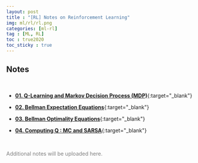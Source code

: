 ```yaml
---
layout: post
title : "[RL] Notes on Reinforcement Learning"
img: ml/rl/rl.png
categories: [ml-rl]  
tag : [ML, RL]
toc : true2020
toc_sticky : true
---
```


## **Notes**

<br/>

- [**01. Q-Learning and Markov Decision Process (MDP)**](https://drive.google.com/file/d/15NaKx2c1148wbLYpFlM5GbGNG-sE6_QZ/view?usp=drive_link){:target="_blank"}

- [**02. Bellman Expectation Equations**](https://drive.google.com/file/d/1BkRSV4BRW1GL8Go41IIIQch2bkZMoB_i/view?usp=drive_link){:target="_blank"}

- [**03. Bellman Optimality Equations**](https://drive.google.com/file/d/19Lb7dn-gTTeLuK4uV5r2OcYt-dPl9IrF/view?usp=drive_link){:target="_blank"}

- [**04. Computing Q : MC and SARSA**](https://drive.google.com/file/d/1yWPN7GoVkOVPWC3osDldluZeZtrCcbwo/view?usp=drive_link){:target="_blank"}
  

<br/>

<p style="color:gray">Additional notes will be uploaded here.</p>